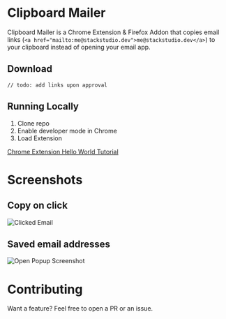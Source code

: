 # Clipboard Mailer

Clipboard Mailer is a Chrome Extension & Firefox Addon that copies email links (`<a href="mailto:me@stackstudio.dev">me@stackstudio.dev</a>`) to your clipboard instead of opening your email app.

## Download

`// todo: add links upon approval`

## Running Locally

1. Clone repo
2. Enable developer mode in Chrome
3. Load Extension

[Chrome Extension Hello World Tutorial](https://developer.chrome.com/docs/extensions/get-started/tutorial/hello-world)

# Screenshots

## Copy on click

![Clicked Email ](https://stackstudio.dev/assets/images/chrome%20screenshot%202.png)

## Saved email addresses

![Open Popup Screenshot](https://stackstudio.dev/assets/images/chrome%20screenshot%201.png)

# Contributing

Want a feature? Feel free to open a PR or an issue.

